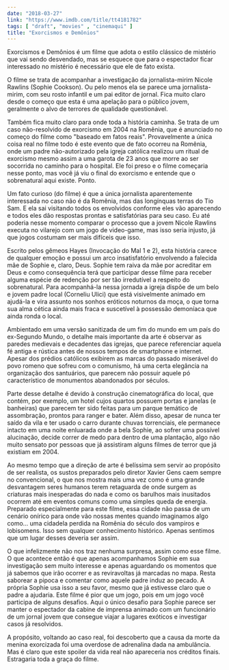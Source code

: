 ```yaml
---
date: "2018-03-27"
link: "https://www.imdb.com/title/tt4181782"
tags: [ "draft", "movies" , "cinemaqui" ]
title: "Exorcismos e Demônios"
---
```

Exorcismos e Demônios é um filme que adota o estilo clássico de mistério que vai sendo desvendado, mas se esquece que para o espectador ficar interessado no mistério é necessário que ele de fato exista.

O filme se trata de acompanhar a investigação da jornalista-mirim Nicole Rawlins (Sophie Cookson). Ou pelo menos ela se parece uma jornalista-mirim, com seu rosto infantil e um pai editor de jornal. Fica muito claro desde o começo que esta é uma apelação para o público jovem, geralmente o alvo de terrores de qualidade questionável.

Também fica muito claro para onde toda a história caminha. Se trata de um caso não-resolvido de exorcismo em 2004 na Romênia, que é anunciado no começo do filme como "baseado em fatos reais". Provavelmente a única coisa real no filme todo é este evento que de fato ocorreu na Romênia, onde um padre não-autorizado pela igreja católica realizou um ritual de exorcismo mesmo assim a uma garota de 23 anos que morre ao ser socorrida no caminho para o hospital. Ele foi preso e o filme começaria nesse ponto, mas você já viu o final do exorcismo e entende que o sobrenatural aqui existe. Ponto.

Um fato curioso (do filme) é que a única jornalista aparentemente interessada no caso não é da Romênia, mas das longínquas terras do Tio Sam. E ela sai visitando todos os envolvidos conforme eles vão aparecendo e todos eles dão respostas prontas e satisfatórias para seu caso. Eu até poderia nesse momento comparar o processo que a jovem Nicole Rawlins executa no vilarejo com um jogo de video-game, mas isso seria injusto, já que jogos costumam ser mais difíceis que isso.

Escrito pelos gêmeos Hayes (Invocação do Mal 1 e 2), esta história carece de qualquer emoção e possui um arco insatisfatório envolvendo a falecida mãe de Sophie e, claro, Deus. Sophie tem raiva da mãe por acreditar em Deus e como consequência terá que participar desse filme para receber alguma espécie de redenção por ser tão irredutível a respeito do sobrenatural. Para acompanhá-la nessa jornada a igreja dispõe de um belo e jovem padre local (Corneliu Ulici) que está visivelmente animado em ajudá-la e vira assunto nos sonhos eróticos noturnos da moça, o que torna sua alma cética ainda mais fraca e suscetível à possessão demoníaca que ainda ronda o local.

Ambientado em uma versão sanitizada de um fim do mundo em um país do ex-Segundo Mundo, o detalhe mais importante da arte é observar as paredes medievais e decadentes das igrejas, que parece referenciar aquela fé antiga e rústica antes de nossos tempos de smartphone e internet. Apesar dos prédios católicos exibirem as marcas do passado miserável do povo romeno que sofreu com o comunismo, há uma certa elegância na organização dos santuários, que parecem não possuir aquele pó característico de monumentos abandonados por séculos.

Parte desse detalhe é devido à construção cinematográfica do local, que contém, por exemplo, um hotel cujos quartos possuem portas e janelas (e banheiras) que parecem ter sido feitas para um parque temático de assombração, prontos para ranger e bater. Além disso, apesar de nunca ter saído da vila e ter usado o carro durante chuvas torrenciais, ele permanece intacto em uma noite enluarada onde a bela Sophie, ao sofrer uma possível alucinação, decide correr de medo para dentro de uma plantação, algo não muito sensato por pessoas que já assistiram alguns filmes de terror que já existiam em 2004.

Ao mesmo tempo que a direção de arte é belíssima sem servir ao propósito de ser realista, os sustos preparados pelo diretor Xavier Gens caem sempre no convencional, o que nos mostra mais uma vez como é uma grande desvantagem seres humanos terem retaguarda de onde surgem as criaturas mais inesperadas do nada e como os barulhos mais inusitados ocorrem até em eventos comuns como uma simples queda de energia. Preparado especialmente para este filme, essa cidade não passa de um cenário onírico para onde vão nossas mentes quando imaginamos algo como... uma cidadela perdida na Romênia do século dos vampiros e lobisomens. Isso sem qualquer conhecimento histórico. Apenas sentimos que um lugar desses deveria ser assim.

O que infelizmente não nos traz nenhuma surpresa, assim como esse filme. O que acontece então é que apenas acompanhamos Sophie em sua investigação sem muito interesse e apenas aguardando os momentos que já sabemos que irão ocorrer e as reviravoltas já marcadas no mapa. Resta saborear a pipoca e comentar como aquele padre induz ao pecado. A própria Sophie usa isso a seu favor, mesmo que já estivesse claro que o padre a ajudaria. Este filme é pior que um jogo, pois em um jogo você participa de alguns desafios. Aqui o único desafio para Sophie parece ser manter o espectador da cabine de imprensa animado com um funcionário de um jornal jovem que consegue viajar a lugares exóticos e investigar casos já resolvidos.

A propósito, voltando ao caso real, foi descoberto que a causa da morte da menina exorcizada foi uma overdose de adrenalina dada na ambulância. Mas é claro que este spoiler da vida real não apareceria nos créditos finais. Estragaria toda a graça do filme.
